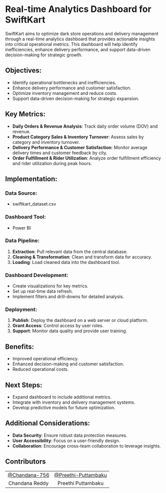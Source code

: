 # Real-time Analytics Dashboard for SwiftKart

SwiftKart aims to optimize dark store operations and delivery management through a real-time analytics dashboard that provides actionable insights into critical operational metrics. This dashboard will help identify inefficiencies, enhance delivery performance, and support data-driven decision-making for strategic growth.

## Objectives:
- Identify operational bottlenecks and inefficiencies.
- Enhance delivery performance and customer satisfaction.
- Optimize inventory management and reduce costs.
- Support data-driven decision-making for strategic expansion.

## Key Metrics:
- **Daily Orders & Revenue Analysis**: Track daily order volume (DOV) and revenue.
- **Product Category Sales & Inventory Turnover**: Assess sales by category and inventory turnover.
- **Delivery Performance & Customer Satisfaction**: Monitor average delivery times and customer feedback by city.
- **Order Fulfillment & Rider Utilization**: Analyze order fulfillment efficiency and rider utilization during peak hours.

## Implementation:

### Data Source:
- swiftkart_dataset.csv

### Dashboard Tool:
- Power BI

### Data Pipeline:
1. **Extraction**: Pull relevant data from the central database.
2. **Cleaning & Transformation**: Clean and transform data for accuracy.
3. **Loading**: Load cleaned data into the dashboard tool.

### Dashboard Development:
- Create visualizations for key metrics.
- Set up real-time data refresh.
- Implement filters and drill-downs for detailed analysis.

### Deployment:
1. **Publish**: Deploy the dashboard on a web server or cloud platform.
2. **Grant Access**: Control access by user roles.
3. **Support**: Monitor data quality and provide user training.

## Benefits:
- Improved operational efficiency.
- Enhanced decision-making and customer satisfaction.
- Reduced operational costs.

## Next Steps:
- Expand dashboard to include additional metrics.
- Integrate with inventory and delivery management systems.
- Develop predictive models for future optimization.

## Additional Considerations:
- **Data Security**: Ensure robust data protection measures.
- **User Accessibility**: Focus on a user-friendly design.
- **Collaboration**: Encourage cross-team collaboration to leverage insights.


## Contributors

<table>
  <tr>
    <td align="center"><a href="https://github.com/Chandana-756">@Chandana-756</a></td>
    <td align="center"><a href="https://github.com/Preethi-Puttambaku">@Preethi-Puttambaku</a></td>
    </tr>
  <tr>
    <td align="center">Chandana Reddy</td>
    <td align="center">Preethi Puttambaku</td>
    </tr>
</table>

